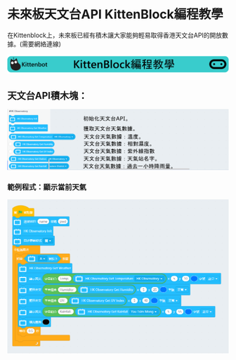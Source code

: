 # 未來板天文台API KittenBlock編程教學

在Kittenblock上，未來板已經有積木讓大家能夠輕易取得香港天文台API的開放數據。(需要網絡連線)

![](../../functional_module/PWmodules/images/kbbanner.png)

## 天文台API積木塊：

![](../images/hko.png)

### 範例程式：顯示當前天氣

![](../images/hko_code1.png)